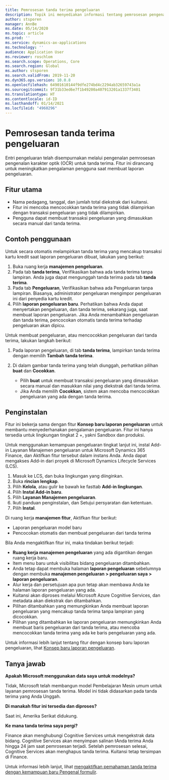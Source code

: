 ```yaml
---
title: Pemrosesan tanda terima pengeluaran
description: Topik ini menyediakan informasi tentang pemrosesan pengenalan karakter optik (OCR) untuk tanda terima. Fitur ini dirancang untuk meningkatkan pengalaman pengguna saat membuat laporan pengeluaran di Microsoft Dynamics 365 Finance.
author: stsporen
manager: AnnBe
ms.date: 05/14/2020
ms.topic: article
ms.prod: ''
ms.service: dynamics-ax-applications
ms.technology: ''
audience: Application User
ms.reviewer: roschlom
ms.search.scope: Operations, Core
ms.search.region: Global
ms.author: stsporen
ms.search.validFrom: 2019-11-20
ms.dyn365.ops.version: 10.0.8
ms.openlocfilehash: 64901610144f9dfe274bd4c2294ab32659743a1a
ms.sourcegitcommit: 9f31b33ed6e7f1b49200a407913201a1337f3401
ms.translationtype: HT
ms.contentlocale: id-ID
ms.lasthandoff: 01/14/2021
ms.locfileid: "4960296"
---
```

# <a name="expense-receipt-processing"></a>Pemrosesan tanda terima pengeluaran

Entri pengeluaran telah disempurnakan melalui pengenalan pemrosesan pengenalan karakter optik (OCR) untuk tanda terima. Fitur ini dirancang untuk meningkatkan pengalaman pengguna saat membuat laporan pengeluaran.

## <a name="key-features"></a>Fitur utama

- Nama pedagang, tanggal, dan jumlah total diekstrak dari kuitansi.
- Fitur ini mencoba mencocokkan tanda terima yang tidak dilampirkan dengan transaksi pengeluaran yang tidak dilampirkan.
- Pengguna dapat membuat transaksi pengeluaran yang dimasukkan secara manual dari tanda terima.

## <a name="usage-examples"></a>Contoh penggunaan

Untuk secara otomatis melampirkan tanda terima yang mencakup transaksi kartu kredit saat laporan pengeluaran dibuat, lakukan yang berikut:

  1. Buka ruang kerja **manajemen pengeluaran**.
  2. Pada tab **tanda terima**, Verifikasikan bahwa ada tanda terima tanpa lampiran. Anda juga dapat mengunggah tanda terima pada tab **tanda terima**.
  3. Pada tab **Pengeluaran**, Verifikasikan bahwa ada Pengeluaran tanpa lampiran. Biasanya, administrator pengeluaran mengimpor pengeluaran ini dari penyedia kartu kredit.
  4. Pilih **laporan pengeluaran baru**. Perhatikan bahwa Anda dapat menyertakan pengeluaran, dan tanda terima, sekarang juga, saat membuat laporan pengeluaran. Jika Anda menambahkan pengeluaran dan tanda terima, pencocokan otomatis tanda terima terhadap pengeluaran akan dipicu.

Untuk membuat pengeluaran, atau mencocokkan pengeluaran dari tanda terima, lakukan langkah berikut:

  1. Pada laporan pengeluaran, di tab **tanda terima**, lampirkan tanda terima dengan memilih **Tambah tanda terima**.
  2. Di dalam gambar tanda terima yang telah diunggah, perhatikan pilihan **buat** dan **Cocokkan**.

      - Pilih **buat** untuk membuat transaksi pengeluaran yang dimasukkan secara manual dan masukkan nilai yang diekstrak dari tanda terima.
      - Jika Anda memilih **Cocokkan**, sistem akan mencoba mencocokkan pengeluaran yang ada dengan tanda terima.

## <a name="installation"></a>Penginstalan

Fitur ini bekerja sama dengan fitur **Konsep baru laporan pengeluaran** untuk membantu menyederhanakan pengalaman pengeluaran. Fitur ini hanya tersedia untuk lingkungan tingkat 2 +, yakni Sandbox dan produksi.

Untuk menggunakan kemampuan pengeluaran tingkat lanjut ini, instal Add-in Layanan Manajemen pengeluaran untuk Microsoft Dynamics 365 Finance, dan Aktifkan fitur tersebut dalam instans Anda. Anda dapat mengakses Add-in dari proyek di Microsoft Dynamics Lifecycle Services (LCS).

1. Masuk ke LCS, dan buka lingkungan yang diinginkan.
2. Buka **rincian lengkap**.
3. Pilih **Kelola**, atau gulir ke bawah ke fasttab **Add-in lingkungan**.
4. Pilih **Instal Add-in baru**.
5. Pilih **Layanan Manajemen pengeluaran**.
6. Ikuti panduan penginstalan, dan Setujui persyaratan dan ketentuan.
7. Pilih **Instal**.

Di ruang kerja **manajemen fitur**, Aktifkan fitur berikut:

- Laporan pengeluaran model baru
- Pencocokan otomatis dan membuat pengeluaran dari tanda terima

Bila Anda mengaktifkan fitur ini, maka tindakan berikut terjadi:

- **Ruang kerja manajemen pengeluaran** yang ada digantikan dengan ruang kerja baru.
- Item menu baru untuk visibilitas bidang pengeluaran ditambahkan.
- Anda tetap dapat membuka halaman **laporan pengeluaran** sebelumnya dengan membuka **manajemen pengeluaran > pengeluaran saya > laporan pengeluaran**.
- Alur kerja dan persetujuan apa pun tetap akan membawa Anda ke halaman laporan pengeluaran yang ada.
- Kuitansi akan diproses melalui Microsoft Azure Cognitive Services, dan metadata akan diekstrak dan ditambahkan.
- Pilihan ditambahkan yang memungkinkan Anda membuat laporan pengeluaran yang mencakup tanda terima tanpa lampiran yang dicocokkan.
- Pilihan yang ditambahkan ke laporan pengeluaran memungkinkan Anda membuat baris pengeluaran dari tanda terima, atau mencoba mencocokkan tanda terima yang ada ke baris pengeluaran yang ada.

Untuk informasi lebih lanjut tentang fitur dengan konsep baru laporan pengeluaran, lihat [Konsep baru laporan pengeluaran](ExpenseWorkspaceNew.md).

## <a name="frequently-asked-questions"></a>Tanya jawab

**Apakah Microsoft menggunakan data saya untuk modelnya?**

Tidak, Microsoft telah membangun model Pembelajaran Mesin umum untuk layanan pemrosesan tanda terima. Model ini tidak didasarkan pada tanda terima yang Anda Unggah.

**Di manakah fitur ini tersedia dan diproses?**

Saat ini, Amerika Serikat didukung.

**Ke mana tanda terima saya pergi?**

Finance akan menghubungi Cognitive Services untuk mengekstrak data bidang. Cognitive Services akan menyimpan salinan tAnda terima Anda hingga 24 jam saat pemrosesan terjadi. Setelah pemrosesan selesai, Cognitive Services akan menghapus tanda terima. Kuitansi tetap tersimpan di Finance.

Untuk informasi lebih lanjut, lihat [mengaktifkan pemahaman tanda terima dengan kemampuan baru Pengenal formulir](https://azure.microsoft.com/blog/enable-receipt-understanding-with-form-recognizer-s-new-capability/).
